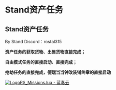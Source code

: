 # Stand资产任务

## Stand资产任务

By Stand Discord：rostal315

**资产任务的获取货物、出售货物直接完成；**

**自由模式任务的直接启动、直接完成；**

**抢劫任务的直接完成，德瑞当当钟改装铺终章的直接启动**

[![Logo](https://assets.woozooo.com/assets/favicon.ico)RS\_Missions.lua - 蓝奏云](https://hzmod.lanzoue.com/i5Do21rrgsqb)
